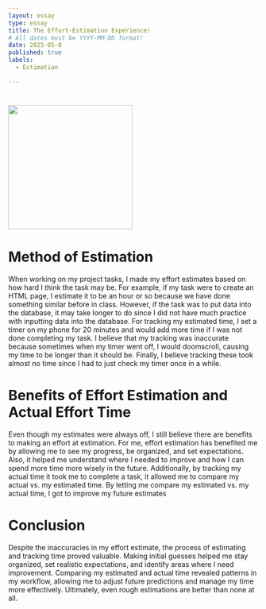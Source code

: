 ```yaml
---
layout: essay
type: essay
title: The Effort-Estimation Experience!
# All dates must be YYYY-MM-DD format!
date: 2025-05-8
published: true
labels:
  - Estimation

---
```

# <img width="250px"  src="/img/guesss.avif" >
# Method of Estimation
When working on my project tasks, I made my effort estimates based on how hard I think the task may be. For example, if my task were to create an HTML page, I estimate it to be an hour or so because we have done something similar before in class. However, if the task was to put data into the database, it may take longer to do since I did not have much practice with inputting data into the database. For tracking my estimated time, I set a timer on my phone for 20 minutes and would add more time if I was not done completing my task. I believe that my tracking was inaccurate because sometimes when my timer went off, I would doomscroll, causing my time to be longer than it should be. Finally, I believe tracking these took almost no time since I had to just check my timer once in a while. 

# Benefits of Effort Estimation and Actual Effort Time
Even though my estimates were always off, I still believe there are benefits to making an effort at estimation. For me, effort estimation has benefited me by allowing me to see my progress, be organized, and set expectations. Also, it helped me understand where I needed to improve and how I can spend more time more wisely in the future. Additionally, by tracking my actual time it took me to complete a task, it allowed me to compare my actual vs. my estimated time. By letting me compare my estimated vs. my actual time, I got to improve my future estimates 

# Conclusion
Despite the inaccuracies in my effort estimate, the process of estimating and tracking time proved valuable. Making initial guesses helped me stay organized, set realistic expectations, and identify areas where I need improvement. Comparing my estimated and actual time revealed patterns in my workflow, allowing me to adjust future predictions and manage my time more effectively. Ultimately, even rough estimations are better than none at all. 
